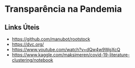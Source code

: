 # Transparência na Pandemia



## Links Úteis

- https://github.com/manubot/rootstock
- https://dvc.org/
- https://www.youtube.com/watch?v=dQw4w9WgXcQ
- https://www.kaggle.com/maksimeren/covid-19-literature-clustering/notebook